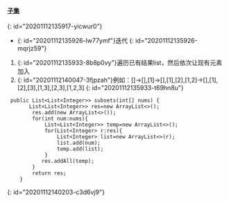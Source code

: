 #### [子集](https://leetcode-cn.com/problems/subsets/)
{: id="20201112135917-yicwur0"}

* {: id="20201112135926-lw77ymf"}迭代
{: id="20201112135926-mqrjz59"}

1. {: id="20201112135933-8b8p0vy"}遍历已有结果list，然后依次让现有元素加入
2. {: id="20201112140047-3fjpzah"}例如：[]->[],[1]->[],[1],[2],[1,2]->[],[1],[2],[3],[1,3],[2,3],[1,2,3]
{: id="20201112135933-t69hn8u"}

```
 public List<List<Integer>> subsets(int[] nums) {
       List<List<Integer>> res=new ArrayList<>();
        res.add(new ArrayList<>());
        for(int num:nums){
            List<List<Integer>> temp=new ArrayList<>();
            for(List<Integer> r:res){
                List<Integer> list=new ArrayList<>(r);
                list.add(num);
                temp.add(list);
            }
           res.addAll(temp);
        }
        return res;
    }
```
{: id="20201112140203-c3d6vj9"}
